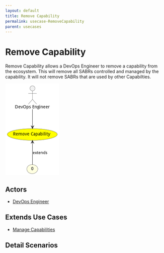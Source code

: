 ```yaml
---
layout: default
title: Remove Capability
permalink: usecase-RemoveCapability
parent: usecases
---
```

# Remove Capability

Remove Capability allows a DevOps Engineer to remove a capability from the ecosystem. This will remove all SABRs controlled and managed by the capability. It will not remove SABRs that are used by other Capabilties.

![Activities Diagram](./Activities.png)

## Actors

* [DevOps Engineer](actor-devops)





## Extends Use Cases


* [Manage Capabilities](usecase-ManageCapabilities)







## Detail Scenarios





